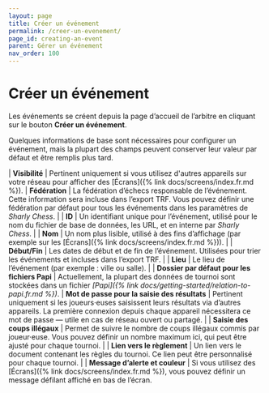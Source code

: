 ```yaml
---
layout: page
title: Créer un événement
permalink: /creer-un-evenement/
page_id: creating-an-event
parent: Gérer un événement
nav_order: 100
---
```


# Créer un événement

Les événements se créent depuis la page d’accueil de l’arbitre en cliquant sur le bouton **Créer un événement**.

Quelques informations de base sont nécessaires pour configurer un événement, mais la plupart des champs peuvent conserver leur valeur par défaut et être remplis plus tard.

| **Visibilité** | Pertinent uniquement si vous utilisez d'autres appareils sur votre réseau pour afficher des [Écrans]({% link docs/screens/index.fr.md %}).
| **Fédération** | La fédération d’échecs responsable de l’événement. Cette information sera incluse dans l’export TRF. Vous pouvez définir une fédération par défaut pour tous les événements dans les paramètres de _Sharly Chess_. |
| **ID** | Un identifiant unique pour l’événement, utilisé pour le nom du fichier de base de données, les URL, et en interne par _Sharly Chess_. |
| **Nom** | Un nom plus lisible, utilisé à des fins d’affichage (par exemple sur les [Écrans]({% link docs/screens/index.fr.md %})). |
| **Début/Fin** | Les dates de début et de fin de l’événement. Utilisées pour trier les événements et incluses dans l’export TRF. |
| **Lieu** | Le lieu de l’événement (par exemple : ville ou salle). |
| **Dossier par défaut pour les fichiers Papi** | Actuellement, la plupart des données de tournoi sont stockées dans un fichier _[Papi]({% link docs/getting-started/relation-to-papi.fr.md %})_.
| **Mot de passe pour la saisie des résultats** | Pertinent uniquement si les joueurs·euses saisissent leurs résultats via d’autres appareils. La première connexion depuis chaque appareil nécessitera ce mot de passe — utile en cas de réseau ouvert ou partagé. |
| **Saisie des coups illégaux** | Permet de suivre le nombre de coups illégaux commis par joueur·euse. Vous pouvez définir un nombre maximum ici, qui peut être ajusté pour chaque tournoi. |
| **Lien vers le règlement** | Un lien vers le document contenant les règles du tournoi. Ce lien peut être personnalisé pour chaque tournoi. |
| **Message d’alerte et couleur** | Si vous utilisez des [Écrans]({% link docs/screens/index.fr.md %}), vous pouvez définir un message défilant affiché en bas de l’écran.

